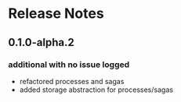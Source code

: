 # Release Notes
## 0.1.0-alpha.2

### additional with no issue logged
* refactored processes and sagas
* added storage abstraction for processes/sagas
